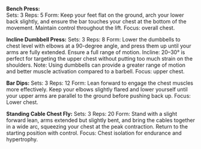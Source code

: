 **Bench Press:**<br>
Sets: 3
Reps: 5
Form: Keep your feet flat on the ground, arch your lower back slightly, and ensure the bar touches your chest at the bottom of the movement. Maintain control throughout the lift.
Focus: overall chest.

**Incline Dumbbell Press:**
Sets: 3
Reps: 8
Form: Lower the dumbbells to chest level with elbows at a 90-degree angle, and press them up until your arms are fully extended. Ensure a full range of motion.
Incline: 20–30° is perfect for targeting the upper chest without putting too much strain on the shoulders.
Note: Using dumbbells can provide a greater range of motion and better muscle activation compared to a barbell.
Focus: upper chest.

**Bar Dips:**
Sets: 3
Reps: 12
Form: Lean forward to engage the chest muscles more effectively. Keep your elbows slightly flared and lower yourself until your upper arms are parallel to the ground before pushing back up.
Focus: Lower chest.

**Standing Cable Chest Fly:**
Sets: 3
Reps: 20
Form: Stand with a slight forward lean, arms extended but slightly bent, and bring the cables together in a wide arc, squeezing your chest at the peak contraction. Return to the starting position with control.
Focus: Chest isolation for endurance and hypertrophy.
